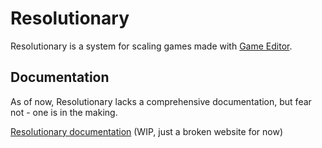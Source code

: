 # Resolutionary

Resolutionary is a system for scaling games made with [Game Editor](http://www.game-editor.com).

## Documentation

As of now, Resolutionary lacks a comprehensive documentation, but fear not - one is in the making.

[Resolutionary documentation](https://lclmetal.github.io/Resolutionary) (WIP, just a broken website for now)
